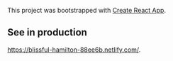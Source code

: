 This project was bootstrapped with [Create React App](https://github.com/facebookincubator/create-react-app).

## See in production
https://blissful-hamilton-88ee6b.netlify.com/.
